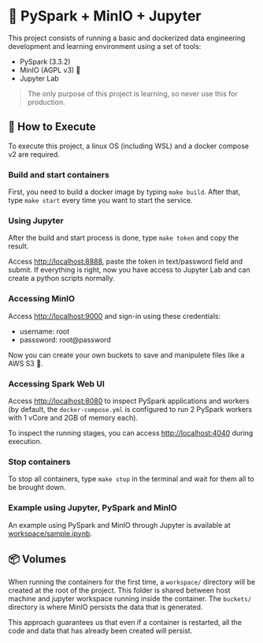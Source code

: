 # :whale: PySpark + MinIO + Jupyter
This project consists of running a basic and dockerized data engineering development and learning environment using a set of tools:
- PySpark (3.3.2)
- MinIO (AGPL v3) :flamingo:
- Jupyter Lab

> The only purpose of this project is learning, so never use this for production.

## :rocket: How to Execute
To execute this project, a linux OS (including WSL) and a docker compose v2 are required.

### Build and start containers
First, you need to build a docker image by typing `make build`. After that, type `make start` every time you want to start the service.

### Using Jupyter
After the build and start process is done, type `make token` and copy the result.

Access [http://localhost:8888](http://localhost:8888), paste the token in text/password field and submit. If everything is right, now you have access to Jupyter Lab and can create a python scripts normally.

### Accessing MinIO
Access [http://localhost:9000](http://localhost:9000) and sign-in using these credentials:
- username: root
- passsword: root@password

Now you can create your own buckets to save and manipulete files like a AWS S3 :wine_glass:.

### Accessing Spark Web UI
Access [http://localhost:8080](http://localhost:8080) to inspect PySpark applications and workers (by default, the `docker-compose.yml` is configured to run 2 PySpark workers with 1 vCore and 2GB of memory each).

To inspect the running stages, you can access [http://localhost:4040](http://localhost:4040) during execution.

### Stop containers
To stop all containers, type `make stop` in the terminal and wait for them all to be brought down.

### Example using Jupyter, PySpark and MinIO
An example using PySpark and MinIO through Jupyter is available at [workspace/sample.ipynb](workspace/sample.ipynb).

## :package: Volumes
When running the containers for the first time, a `workspace/` directory will be created at the root of the project. This folder is shared between host machine and jupyter workspace running inside the container. The `buckets/` directory is where MinIO persists the data that is generated.

This approach guarantees us that even if a container is restarted, all the code and data that has already been created will persist.
